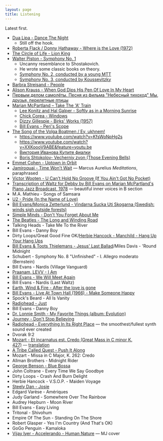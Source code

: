 ```yaml
---
layout: page
title: Listening
---
```


Latest first.

- [Dua Lipa - Dance The Night](https://www.youtube.com/watch?v=OiC1rgCPmUQ)
  - Still off the hook.
- [Roberta Flack / Donny Hathaway - Where is the Love (1972)](https://www.youtube.com/watch?v=ZcHPNUN-U8E)
- [The Circle of Life - Lion King](https://www.youtube.com/watch?v=GibiNy4d4gc)
- [Walter Piston - Symphony No. 1](https://www.youtube.com/watch?v=9jr4fT60o0Q)
  - Uncanny resemblance to Shostakovich.
  - He wrote some classic books on theory.
  - [Symphony No. 2, conducted by a young MTT](https://www.youtube.com/watch?v=DuNjif75JoQ)
  - [Symphony No. 3, conducted by Koussevitzky](https://www.youtube.com/watch?v=18IybqdI5dw)
- [Barbra Streisand - People](https://www.youtube.com/watch?v=fPlQ6EtArSc)
- [Alison Krauss - When God Dips His Pen Of Love In My Heart](https://www.youtube.com/watch?v=pOyynogqs9w)
- [Первым делом самолёты. Песня из фильма "Небесный тихоход" Мы, друзья, перелетные птицы](https://youtu.be/ACYB1XNs04w)
- [Marian McPartland – Take The 'A' Train](https://www.youtube.com/watch?v=ApamPp3ZN_M)
  - [Lee Konitz and Hal Galper - Softly as in a Morning Sunrise](https://www.youtube.com/watch?v=C2h7_Hb-RbU)
  - [Chick Corea - Windows](https://www.youtube.com/watch?v=nLsjNuGUoxE)
  - [Dizzy Gillespie - Birks' Works (1957)](https://www.youtube.com/watch?v=nW8i_UfqYNw)
  - [Bill Evans - Peri's Scope](https://www.youtube.com/watch?v=uSo9X7dCmjg)
- [The Song of the Volga Boatmen / Ey, ukhnem!](https://www.youtube.com/watch?v=Ns3ZVtm3TgY)
  - https://www.youtube.com/watch?v=KfsWoNpHg2s
  - https://www.youtube.com/watch?v=XXKoooV9ABE&feature=youtu.be
  - [Виктория Иванова Купите фиалки](http://russian-retro.com/video/6824-viktorija-ivanova-kupite-fialki.html?playlist=576)
  - [Boris Shtokolov- Vecherniy zvon (Those Evening Bells)](https://www.youtube.com/watch?v=43EWbWDxA5Q)
- [Emmet Cohen - Uptown in Orbit](https://www.youtube.com/watch?v=QzIcMgMknDc)
- [Jamiroquai - Time Won't Wait](https://www.youtube.com/watch?v=c2R8f41NTFs) — Marcus Aurelius _Meditations_, paraphrased
- [Victor Wooten - U Can't Hold No Groove (If You Ain't Got No Pocket)](https://www.youtube.com/watch?v=gfErjPvJrwQ)
- [Transcription of Waltz for Debby by Bill Evans on Marian McPartland's Piano Jazz Broadcast, 1978](https://www.youtube.com/watch?v=qCmQ037RWrE) — beautiful inner voices in B section
- M.A. Mathieu - Songs of Samsara
- [U2 - Pride (In the Name of Love)](https://www.youtube.com/watch?v=LHcP4MWABGY)
- [Bill Evans/Monica Zetterlund - Vindarna Sucka Uti Skogarna (Swedish: winds sigh outside forests)](https://www.youtube.com/watch?v=1rELYS6EKcY)
- [Simple Minds - Don't You Forget About Me](https://www.youtube.com/watch?v=CdqoNKCCt7A)
- [The Beatles - The Long and Winding Road](https://www.youtube.com/watch?v=fR4HjTH_fTM)
- Talking Heads - Take Me To the River
- Bill Evans - Danny Boy
- Dirty Loops/Great Good Fine OK/[Herbie Hancock - Manchild - Hang Up Your Hang Ups](https://www.youtube.com/watch?v=d7kRlufrZJo)
- [Bill Evans & Toots Thielemans - Jesus' Last Ballad](https://www.youtube.com/watch?v=ToND0PqRrPE)/Miles Davis - 'Round Midnight
- Schubert - Symphony No. 8 "Unfinished" - I. Allegro moderato (Bernstein)
- Bill Evans - Nardis (Village Vanguard)
- [Praanam, LEVV - I Am](https://www.youtube.com/watch?v=G8kpG1A797U)
- [Bill Evans - We Will Meet Again](https://www.youtube.com/watch?v=tgltKizovjg&t)
- Bill Evans - Nardis (Last Waltz)
- [Earth, Wind & Fire - After the love is gone](https://www.youtube.com/watch?v=CUCLNPOjPZw)
- [Bill Evans - Live At Town Hall (1966) - Make Someone Happy](https://www.youtube.com/watch?v=jDmMQx9VWOQ)
- Spock's Beard - All Is Vanity
- [Radiohead - Just](https://www.youtube.com/watch?v=oIFLtNYI3Ls)
- Bill Evans - Danny Boy
- [Dr. Lonnie Smith - My Favorite Things (album: Evolution)](https://www.youtube.com/watch?v=cOJIxUgsiOk)
- [Journey - Don't Stop Believing](https://www.youtube.com/watch?v=1k8craCGpgs)
- [Radiohead - Everything In Its Right Place](https://www.youtube.com/watch?v=onRk0sjSgFU) — the smoothest/fullest synth sound ever created
- Dvorak 9:2
- [Mozart - Et incarnatus est. Credo (Great Mass in C minor K. 427)](https://www.youtube.com/watch?v=CW-9cgpb6b4) — [translation](http://choral.cortlandmusic.org/2007spring/credo.html)
- [A Tribe Called Quest - Push It Along](https://www.youtube.com/watch?v=T6a8N2CjNRU)
- Mozart - Missa in C Major, K. 262: Credo
- Allman Brothers - Midnight Rider
- [George Benson - Blue Bossa](https://www.youtube.com/watch?v=JRg-LwiAysU)
- John Coltrane - Every Time We Say Goodbye
- Dirty Loops - Crash And Burn Delight
- Herbie Hancock - V.S.O.P. - Maiden Voyage
- [Steely Dan - Josie](https://www.youtube.com/watch?v=qwZ_u_UKb0Q)
- Edgard Varèse - Amériques
- Judy Garland - Somewhere Over The Rainbow
- Audrey Hepburn - Moon River
- Bill Evans - Easy Living
- Tritonal - Shivohum
- Empire Of The Sun - Standing On The Shore
- Robert Glasper - Yes I'm Country (And That's OK)
- GoGo Penguin - Kamaloka
- [Vijay Iyer - Accelerando - Human Nature](https://www.youtube.com/watch?v=BXAMHE3i1q0) — MJ cover
